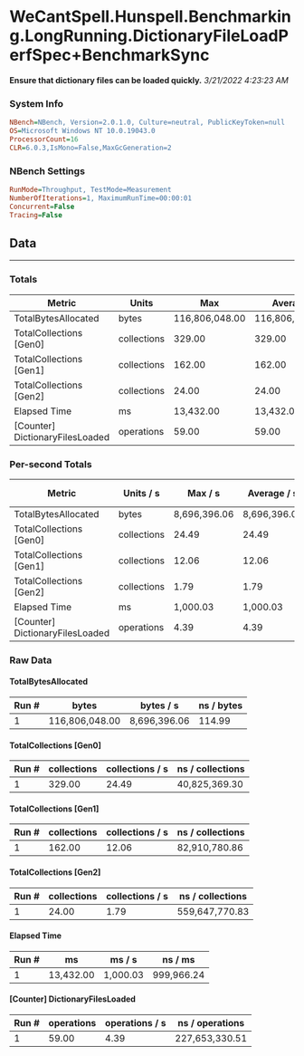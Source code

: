 ﻿# WeCantSpell.Hunspell.Benchmarking.LongRunning.DictionaryFileLoadPerfSpec+BenchmarkSync
__Ensure that dictionary files can be loaded quickly.__
_3/21/2022 4:23:23 AM_
### System Info
```ini
NBench=NBench, Version=2.0.1.0, Culture=neutral, PublicKeyToken=null
OS=Microsoft Windows NT 10.0.19043.0
ProcessorCount=16
CLR=6.0.3,IsMono=False,MaxGcGeneration=2
```

### NBench Settings
```ini
RunMode=Throughput, TestMode=Measurement
NumberOfIterations=1, MaximumRunTime=00:00:01
Concurrent=False
Tracing=False
```

## Data
-------------------

### Totals
|          Metric |           Units |             Max |         Average |             Min |          StdDev |
|---------------- |---------------- |---------------- |---------------- |---------------- |---------------- |
|TotalBytesAllocated |           bytes |  116,806,048.00 |  116,806,048.00 |  116,806,048.00 |            0.00 |
|TotalCollections [Gen0] |     collections |          329.00 |          329.00 |          329.00 |            0.00 |
|TotalCollections [Gen1] |     collections |          162.00 |          162.00 |          162.00 |            0.00 |
|TotalCollections [Gen2] |     collections |           24.00 |           24.00 |           24.00 |            0.00 |
|    Elapsed Time |              ms |       13,432.00 |       13,432.00 |       13,432.00 |            0.00 |
|[Counter] DictionaryFilesLoaded |      operations |           59.00 |           59.00 |           59.00 |            0.00 |

### Per-second Totals
|          Metric |       Units / s |         Max / s |     Average / s |         Min / s |      StdDev / s |
|---------------- |---------------- |---------------- |---------------- |---------------- |---------------- |
|TotalBytesAllocated |           bytes |    8,696,396.06 |    8,696,396.06 |    8,696,396.06 |            0.00 |
|TotalCollections [Gen0] |     collections |           24.49 |           24.49 |           24.49 |            0.00 |
|TotalCollections [Gen1] |     collections |           12.06 |           12.06 |           12.06 |            0.00 |
|TotalCollections [Gen2] |     collections |            1.79 |            1.79 |            1.79 |            0.00 |
|    Elapsed Time |              ms |        1,000.03 |        1,000.03 |        1,000.03 |            0.00 |
|[Counter] DictionaryFilesLoaded |      operations |            4.39 |            4.39 |            4.39 |            0.00 |

### Raw Data
#### TotalBytesAllocated
|           Run # |           bytes |       bytes / s |      ns / bytes |
|---------------- |---------------- |---------------- |---------------- |
|               1 |  116,806,048.00 |    8,696,396.06 |          114.99 |

#### TotalCollections [Gen0]
|           Run # |     collections | collections / s |ns / collections |
|---------------- |---------------- |---------------- |---------------- |
|               1 |          329.00 |           24.49 |   40,825,369.30 |

#### TotalCollections [Gen1]
|           Run # |     collections | collections / s |ns / collections |
|---------------- |---------------- |---------------- |---------------- |
|               1 |          162.00 |           12.06 |   82,910,780.86 |

#### TotalCollections [Gen2]
|           Run # |     collections | collections / s |ns / collections |
|---------------- |---------------- |---------------- |---------------- |
|               1 |           24.00 |            1.79 |  559,647,770.83 |

#### Elapsed Time
|           Run # |              ms |          ms / s |         ns / ms |
|---------------- |---------------- |---------------- |---------------- |
|               1 |       13,432.00 |        1,000.03 |      999,966.24 |

#### [Counter] DictionaryFilesLoaded
|           Run # |      operations |  operations / s | ns / operations |
|---------------- |---------------- |---------------- |---------------- |
|               1 |           59.00 |            4.39 |  227,653,330.51 |



